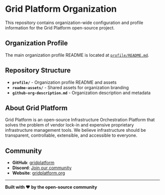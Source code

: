 # Grid Platform Organization

This repository contains organization-wide configuration and profile information for the Grid Platform open-source project.

## Organization Profile

The main organization profile README is located at [`profile/README.md`](profile/README.md).

## Repository Structure

- **`profile/`** - Organization profile README and assets
- **`readme-assets/`** - Shared assets for organization branding
- **`github-org-description.md`** - Organization description and metadata

## About Grid Platform

Grid Platform is an open-source Infrastructure Orchestration Platform that solves the problem of vendor lock-in and expensive proprietary infrastructure management tools. We believe infrastructure should be transparent, controllable, extensible, and accessible to everyone.

## Community

- **GitHub**: [gridplatform](https://github.com/gridplatform)
- **Discord**: [Join our community](https://discord.gg/gridplatform)
- **Website**: [gridplatform.org](https://gridplatform.org)

---

**Built with ❤️ by the open-source community**